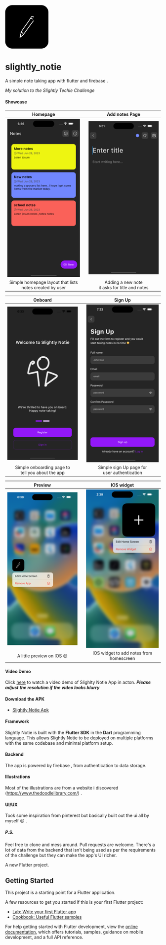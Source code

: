 <img src="images/android_icon.png" width="140">

# slightly_notie

A simple note taking app with flutter and firebase .

*My solution to the Slightly Techie Challenge*

#### Showcase
| Homepage | | Add notes Page |
| :---: | --- | :---: |
| <img src="images/screen_home.png" width="300"> || <img src="images/screen_add.png" width="300"> |
| Simple homepage layout that lists <br> notes created by user || Adding a new note <br> it asks for title and notes |

| Onboard | | Sign Up |
| :---: | --- | :---: |
| <img src="images/screen_onboard.png" width="300"> || <img src="images/screen_auth.png" width="300"> |
| Simple onboarding page to <br> tell you about the app|| Simple sign Up page for  <br> user authentication |

| Preview | | IOS widget |
| :---: | --- | :---: |
| <img src="images/screen_icon.png" width="300"> || <img src="images/screen_widget.png" width="300"> |
| A little preview on IOS 😊|| IOS widget to add notes from homescreen  <br>  |



#### Video Demo
Click [here](https://drive.google.com/file/d/16fr7tW1zjWig9TFfHdgnQqjpaLDqV6kb/view?usp=sharing) to watch a video demo of Slighlty Notie App in acton.
__*Please adjust the resolution if the video looks blurry*__

#### Download the APK
- [Slightly Notie Apk](https://drive.google.com/file/d/10CThsevS2m7QxHOVo-UXwCQtyQ7SshaM/view?usp=drive_link)


#### Framework
Slightly Notie is built with the **Flutter SDK** in the **Dart** programming language. This allows Slightly Notie to be deployed on multiple platforms with the same codebase and minimal platform setup.

#### Backend
The app is powered by firebase , from authentication to data storage.

#### Illustrations

Most of the illustrations are from a website i discovered (https://www.thedoodlelibrary.com/) .

#### UI/UX

Took some inspiration from pinterest but basically built out the ui all by myself 😌 .

##### P.S.
Feel free to clone and mess around. Pull requests are welcome. There's a lot of data from the backend that isn't being used as per the requirements of the challenge but they can make the app's UI richer.

A new Flutter project.

## Getting Started

This project is a starting point for a Flutter application.

A few resources to get you started if this is your first Flutter project:

- [Lab: Write your first Flutter app](https://docs.flutter.dev/get-started/codelab)
- [Cookbook: Useful Flutter samples](https://docs.flutter.dev/cookbook)

For help getting started with Flutter development, view the
[online documentation](https://docs.flutter.dev/), which offers tutorials,
samples, guidance on mobile development, and a full API reference.

